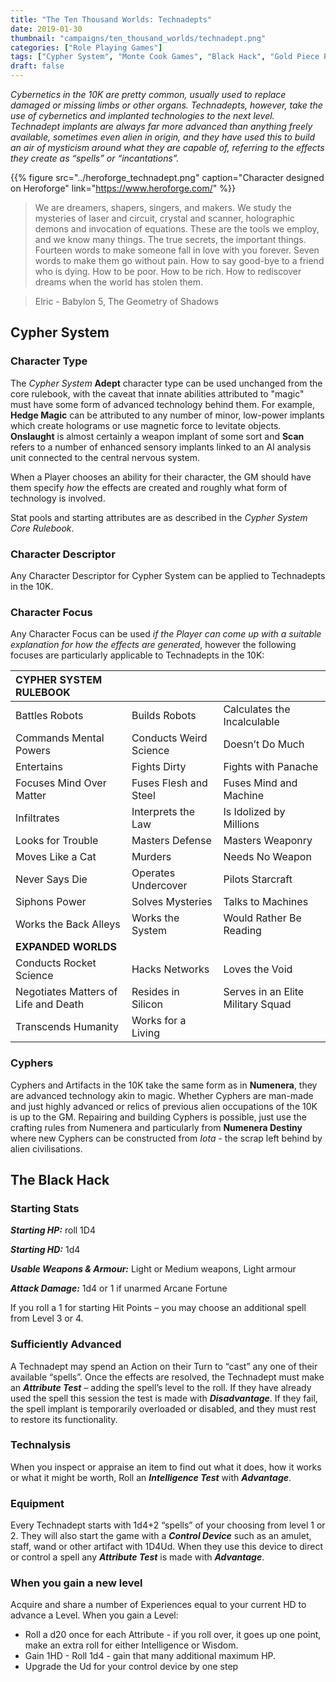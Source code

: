 ```yaml
---
title: "The Ten Thousand Worlds: Technadepts"
date: 2019-01-30
thumbnail: "campaigns/ten_thousand_worlds/technadept.png"
categories: ["Role Playing Games"]
tags: ["Cypher System", "Monte Cook Games", "Black Hack", "Gold Piece Publications", "Ten Thousand Worlds"]
draft: false
---
```


_Cybernetics in the 10K are pretty common, usually used to replace damaged or missing limbs or other organs. Technadepts, however, take the use of cybernetics and implanted technologies to the next level. Technadept implants are always far more advanced than anything freely available, sometimes even alien in origin, and they have used this to build an air of mysticism around what they are capable of, referring to the effects they create as “spells” or “incantations”._

{{% figure src="../heroforge_technadept.png" caption="Character designed on Heroforge" link="https://www.heroforge.com/" %}}

> We are dreamers, shapers, singers, and makers. We study the mysteries of laser and circuit, crystal and scanner, holographic demons and invocation of equations. These are the tools we employ, and we know many things. The true secrets, the important things. Fourteen words to make someone fall in love with you forever. Seven words to make them go without pain. How to say good-bye to a friend who is dying. How to be poor. How to be rich. How to rediscover dreams when the world has stolen them.

> Elric - Babylon 5, The Geometry of Shadows

## Cypher System

### Character Type

The *Cypher System* **Adept** character type can be used unchanged from the core rulebook, with the caveat that innate abilities attributed to "magic" must have some form of advanced technology behind them. For example, **Hedge Magic** can be attributed to any number of minor, low-power implants which create holograms or use magnetic force to levitate objects. **Onslaught** is almost certainly a weapon implant of some sort and **Scan** refers to a number of enhanced sensory implants linked to an AI analysis unit connected to the central nervous system.

When a Player chooses an ability for their character, the GM should have them specify *how* the effects are created and roughly what form of technology is involved.

Stat pools and starting attributes are as described in the *Cypher System Core Rulebook*.

### Character Descriptor

Any Character Descriptor for Cypher System can be applied to Technadepts in the 10K.

### Character Focus

Any Character Focus can be used *if the Player can come up with a suitable explanation for how the effects are generated*, however the following focuses are particularly applicable to Technadepts in the 10K:

| **CYPHER SYSTEM RULEBOOK**|||
|:--|:--|:--|
Battles Robots|Builds Robots|Calculates the Incalculable
Commands Mental Powers|Conducts Weird Science|Doesn’t Do Much
Entertains|Fights Dirty|Fights with Panache
Focuses Mind Over Matter|Fuses Flesh and Steel |Fuses Mind and Machine
Infiltrates|Interprets the Law |Is Idolized by Millions
Looks for Trouble|Masters Defense|Masters Weaponry
Moves Like a Cat|Murders |Needs No Weapon 
Never Says Die|Operates Undercover|Pilots Starcraft
Siphons Power|Solves Mysteries|Talks to Machines
Works the Back Alleys|Works the System|Would Rather Be Reading 
|**EXPANDED WORLDS**|||
Conducts Rocket Science|Hacks Networks|Loves the Void
Negotiates Matters of Life and Death|Resides in Silicon|Serves in an Elite Military Squad
Transcends Humanity|Works for a Living	

### Cyphers

Cyphers and Artifacts in the 10K take the same form as in **Numenera**, they are advanced technology akin to magic. Whether Cyphers are man-made and just highly advanced or relics of previous alien occupations of the 10K is up to the GM. Repairing and building Cyphers is possible, just use the crafting rules from Numenera and particularly from **Numenera Destiny** where new Cyphers can be constructed from *Iota* - the scrap left behind by alien civilisations.

## The Black Hack

### Starting Stats

***Starting HP:*** roll 1D4

***Starting HD:*** 1d4

***Usable Weapons & Armour:*** Light or Medium weapons, Light armour

***Attack Damage:*** 1d4 or 1 if unarmed
Arcane Fortune

If you roll a 1 for starting Hit Points – you may choose an additional spell from Level 3 or 4.

### Sufficiently Advanced

A Technadept may spend an Action on their Turn to “cast” any one of their available “spells”. Once the effects are resolved, the Technadept must make an ***Attribute Test*** – adding the spell’s level to the roll. If they have already used the spell this session the test is made with ***Disadvantage***. If they fail, the spell implant is temporarily overloaded or disabled, and they must rest to restore its functionality.

### Technalysis

When you inspect or appraise an item to find out what it does, how it works or what it might be worth, Roll an ***Intelligence Test*** with ***Advantage***.

### Equipment

Every Technadept starts with 1d4+2 “spells” of your choosing from level 1 or 2. They will also start the game with a ***Control Device*** such as an amulet, staff, wand or other artifact with 1D4Ud. When they use this device to direct or control a spell any ***Attribute Test*** is made with ***Advantage***.

### When you gain a new level

Acquire and share a number of Experiences equal to your current HD to advance a Level. When you gain a Level:

* Roll a d20 once for each Attribute - if you roll over, it goes up one point, make an extra roll for either Intelligence or Wisdom. 
* Gain 1HD - Roll 1d4 - gain that many additional maximum HP. 
* Upgrade the Ud for your control device by one step